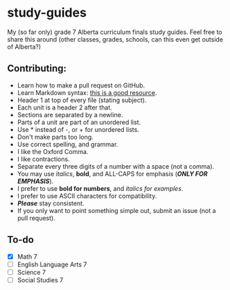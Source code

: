 # study-guides

My (so far only) grade 7 Alberta curriculum finals study guides. Feel free to share this around (other classes, grades, schools, can this even get outside of Alberta?)

## Contributing:

* Learn how to make a pull request on GitHub.
* Learn Markdown syntax: [this is a good resource](https://learnxinyminutes.com/docs/markdown/).
* Header 1 at top of every file (stating subject).
* Each unit is a header 2 after that.
* Sections are separated by a newline.
* Parts of a unit are part of an unordered list.
* Use * instead of -, or + for unordered lists.
* Don't make parts too long.
* Use correct spelling, and grammar.
* I like the Oxford Comma.
* I like contractions.
* Separate every three digits of a number with a space (not a comma).
* You may use *italics*, **bold**, and ALL-CAPS for emphasis (***ONLY FOR EMPHASIS***).
* I prefer to use **bold for numbers**, and *italics for examples*.
* I prefer to use ASCII characters for compatibility.
* ***Please*** stay consistent.
* If you only want to point something simple out, submit an issue (not a pull request).

## To-do

* [x] Math 7
* [ ] English Language Arts 7
* [ ] Science 7
* [ ] Social Studies 7
